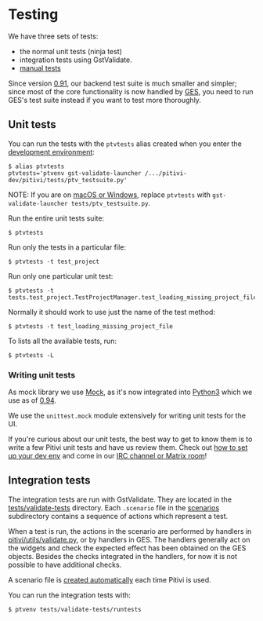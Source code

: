 # Testing

We have three sets of tests:
 - the normal unit tests (ninja test)
 - integration tests using GstValidate.
 - [manual tests](QA_Scenarios.md)

Since version [0.91](releases/0.91.md), our backend test suite is much
smaller and simpler; since most of the core functionality is now handled
by [GES](GES.md), you need to run GES's test suite instead if
you want to test more thoroughly.

## Unit tests

You can run the tests with the `ptvtests` alias created when you enter
the [development environment](HACKING.md):

```
$ alias ptvtests
ptvtests='ptvenv gst-validate-launcher /.../pitivi-dev/pitivi/tests/ptv_testsuite.py'
```

NOTE: If you are on [macOS or Windows](crossplatform.md), replace
`ptvtests` with `gst-validate-launcher tests/ptv_testsuite.py`.

Run the entire unit tests suite:

```
$ ptvtests
```

Run only the tests in a particular file:

```
$ ptvtests -t test_project
```

Run only one particular unit test:

```
$ ptvtests -t tests.test_project.TestProjectManager.test_loading_missing_project_file
```

Normally it should work to use just the name of the test method:

```
$ ptvtests -t test_loading_missing_project_file
```

To lists all the available tests, run:

```
$ ptvtests -L
```

### Writing unit tests

As mock library we use [Mock](http://www.voidspace.org.uk/python/mock/),
as it's now integrated into
[Python3](http://docs.python.org/dev/library/unittest.mock) which we use
as of [0.94](releases/0.94.md).

We use the `unittest.mock` module extensively for writing unit tests for
the UI.

If you're curious about our unit tests, the best way to get to know them
is to write a few Pitivi unit tests and have us review them. Check out
[how to set up your dev env](HACKING.md) and come in our [IRC channel or
Matrix room](http://www.pitivi.org/?go=contact)!

## Integration tests

The integration tests are run with GstValidate. They are located in the
[tests/validate-tests](https://gitlab.gnome.org/GNOME/pitivi/tree/master/tests/validate-tests)
directory. Each `.scenario` file in the
[scenarios](https://gitlab.gnome.org/GNOME/pitivi/tree/master/tests/validate-tests/scenarios)
subdirectory contains a sequence of actions which represent a test.

When a test is run, the actions in the scenario are performed by
handlers in
[pitivi/utils/validate.py](https://gitlab.gnome.org/GNOME/pitivi/blob/master/pitivi/utils/validate.py),
or by handlers in GES. The handlers generally act on the widgets and
check the expected effect has been obtained on the GES objects. Besides
the checks integrated in the handlers, for now it is not possible to
have additional checks.

A scenario file is [created
automatically](http://developer.pitivi.org/Bug_reporting.html#sharing-sample-files-projects-and-scenarios)
each time Pitivi is used.

You can run the integration tests with:

```
$ ptvenv tests/validate-tests/runtests
```
